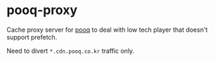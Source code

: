 # pooq-proxy
Cache proxy server for [pooq](https://www.pooq.co.kr/) to deal with low tech player that doesn't support prefetch.

Need to divert `*.cdn.pooq.co.kr` traffic only.
